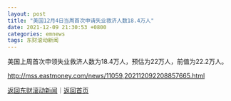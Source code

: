 ```yaml
---
layout: post
title: "美国12月4日当周首次申请失业救济人数18.4万人"
date: 2021-12-09 21:30:53 +0800
categories: emnews
tags: 东财滚动新闻
---
```


美国上周首次申领失业救济人数为18.4万人，预估为22万人，前值为22.2万人。

<http://mss.eastmoney.com/news/11059,202112092208857665.html>

[返回东财滚动新闻](//finews.withounder.com/emnews/)｜[返回首页](//finews.withounder.com/)